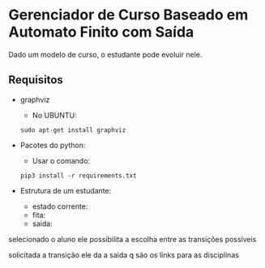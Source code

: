 # Gerenciador de Curso Baseado em Automato Finito com Saída

Dado um modelo de curso, o estudante pode evoluir nele.

## Requisitos

* graphviz
	- No UBUNTU:
	```SHELL
	sudo apt-get install graphviz
	```

* Pacotes do python:
	- Usar o comando:
	```SHELL
	pip3 install -r requirements.txt
	``` 

* Estrutura de um estudante:

    *  estado corrente:
	* fita:
	* saida:

selecionado o aluno ele possibilita a escolha entre as transições possíveis

solicitada a transição ele da a saida q são os links para as disciplinas
